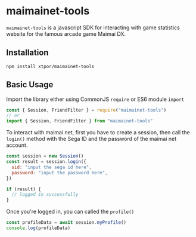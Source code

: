 
# maimainet-tools

`maimainet-tools` is a javascript SDK for interacting with game statistics website for the famous arcade game Maimai DX.

## Installation

```
npm install xtpor/maimainet-tools
```

## Basic Usage

Import the library either using CommonJS `require` or ES6 module `import`

```js
const { Session, FriendFilter } = require("maimainet-tools")
// or
import { Session, FriendFilter } from "maimainet-tools"
```

To interact with maimai net, first you have to create a session, then call the `login()` method with the Sega ID and the password of the maimai net account.

```js
const session = new Session()
const result = session.login({
  sid: "input the sega id here",
  password: "input the password here",
})

if (result) {
  // logged in successfully
}
```

Once you're logged in, you can called the `profile()`

```js
const profileData = await session.myProfile()
console.log(profileData)
```
